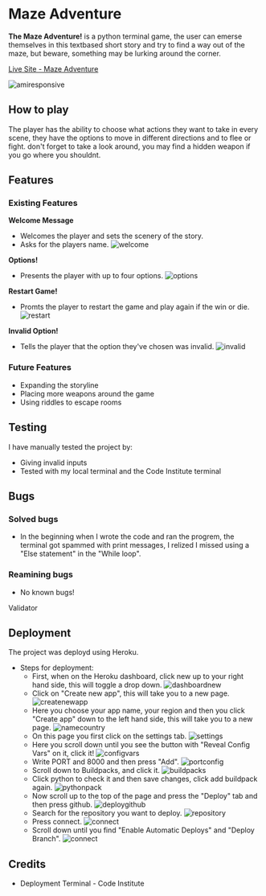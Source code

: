 # Maze Adventure
**The Maze Adventure!** is a python terminal game, the user can emerse themselves in this textbased short story and try to find a way out of the maze, but beware, something may be lurking around the corner.

[Live Site - Maze Adventure](https://mazeadventure.herokuapp.com/)

![amiresponsive](assets/images/amiresponsive.png)

## How to play
The player has the ability to choose what actions they want to take in every scene, they have the options to move in different directions and to flee or fight. don't forget to take a look around, you may find a hidden weapon if you go where you shouldnt.

## Features
### Existing Features

**Welcome Message**
- Welcomes the player and sets the scenery of the story.
- Asks for the players name.
![welcome](assets/images/featureone.png)

**Options!**
- Presents the player with up to four options.
![options](assets/images/featuretwo.png)

**Restart Game!**
- Promts the player to restart the game and play again if the win or die.
![restart](assets/images/featurethree.png)

**Invalid Option!**
- Tells the player that the option they've chosen was invalid.
![invalid](assets/images/featurefour.png)

### Future Features
- Expanding the storyline
- Placing more weapons around the game
- Using riddles to escape rooms

## Testing
I have manually tested the project by:
- Giving invalid inputs
- Tested with my local terminal and the Code Institute terminal

## Bugs
### Solved bugs
- In the beginning when I wrote the code and ran the progrem, the terminal got spammed with print messages, I relized I missed using a "Else statement" in the "While loop".

### Reamining bugs
- No known bugs!

Validator

## Deployment
The project was deployd using Heroku.
 - Steps for deployment:
    - First, when on the Heroku dashboard, click new up to your right hand side, this will toggle a drop down.
![dashboardnew](assets/images/dashboardnew.png)
    - Click on "Create new app", this will take you to a new page.
![createnewapp](assets/images/createnewapp.png)
    - Here you choose your app name, your region and then you click "Create app" down to the left hand side, this will take you to a new page.
![namecountry](assets/images/namecountry.png)
    - On this page you first click on the settings tab.
![settings](assets/images/settings.png)
    - Here you scroll down until you see the button with "Reveal Config Vars" on it, click it!
![configvars](assets/images/configvars.png)
    - Write PORT and 8000 and then press "Add". 
![portconfig](assets/images/portconfig.png)
    - Scroll down to Buildpacks, and click it.
![buildpacks](assets/images/buildpacks.png)
    - Click python to check it and then save changes, click add buildpack again.
![pythonpack](assets/images/pythonpack.png)
    - Now scroll up to the top of the page and press the "Deploy" tab and then press github.
![deploygithub](assets/images/deploygithub.png)
    - Search for the repository you want to deploy.
![repository](assets/images/repository.png)
    - Press connect.
![connect](assets/images/connect.png)
    - Scroll down until you find "Enable Automatic Deploys" and "Deploy Branch".
![connect](assets/images/connect.png)

## Credits
- Deployment Terminal - Code Institute